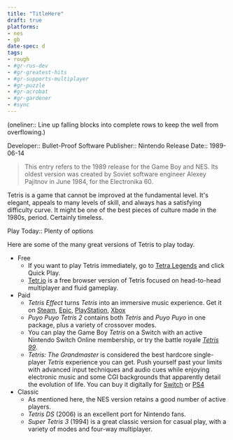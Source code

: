 ```yaml
---
title: "TitleHere"
draft: true
platforms:
- nes
- gb
date-spec: d
tags:
- rough
- #gr-rus-dev 
- #gr-greatest-hits 
- #gr-supports-multiplayer 
- #gr-puzzle 
- #gr-acrobat 
- #gr-gardener 
- #sync
---
```


(oneliner:: Line up falling blocks into complete rows to keep the well from overflowing.)

Developer:: Bullet-Proof Software
Publisher:: Nintendo
Release Date:: 1989-06-14

> This entry refers to the 1989 release for the Game Boy and NES. Its oldest version was created by Soviet software engineer Alexey Pajitnov in June 1984, for the Electronika 60.

Tetris is a game that cannot be improved at the fundamental level. It's elegant, appeals to many levels of skill, and always has a satisfying difficulty curve. It might be one of the best pieces of culture made in the 1980s, period. Certainly timeless.

Play Today:: Plenty of options

Here are some of the many great versions of Tetris to play today.
- Free
	- If you want to play Tetris immediately, go to [Tetra Legends](https://tetralegends.app/) and click Quick Play.
	- [Tetr.io](https://tetr.io/) is a free browser version of Tetris focused on head-to-head multiplayer and fluid gameplay.
- Paid
	- *Tetris Effect* turns *Tetris* into an immersive music experience. Get it on [Steam](https://store.steampowered.com/app/1003590/Tetris_Effect_Connected/), [Epic](https://store.epicgames.com/en-US/p/tetris-effect), [PlayStation](https://www.playstation.com/en-us/games/tetris-effect/), [Xbox](https://www.xbox.com/en-US/games/store/p/9PPBVK3TK83M/0010)
	- *Puyo Puyo Tetris 2* contains both *Tetris* and *Puyo Puyo* in one package, plus a variety of crossover modes.
	- You can play the Game Boy *Tetris* on a Switch with an active Nintendo Switch Online membership, or try the battle royale *[Tetris 99](https://www.nintendo.com/store/products/tetris-99-switch/)*.
	- *Tetris: The Grandmaster* is considered the best hardcore single-player *Tetris* experience you can get. Push yourself past your limits with advanced input techniques and audio cues while enjoying electronic music and some CGI backgrounds that apparently detail the evolution of life. You can buy it digitally for [Switch](https://www.nintendo.com/store/products/arcade-archives-tetris-the-grand-master-switch/) or [PS4](https://store.playstation.com/en-us/product/UP0571-CUSA30945_00-HAMPRDC000000001)
- Classic
	- As mentioned here, the NES version retains a good number of active players.
	- *Tetris DS* (2006) is an excellent port for Nintendo fans.
	- *Super Tetris 3* (1994) is a great classic version for casual play, with a variety of modes and four-way multiplayer.